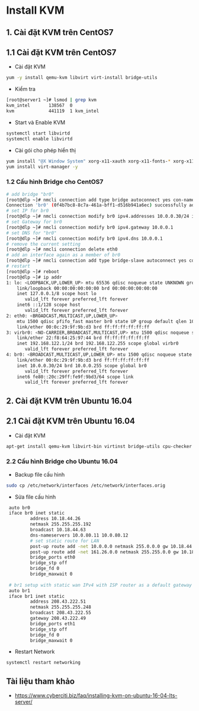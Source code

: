 # Install KVM
## 1. Cài đặt KVM trên CentOS7
## 1.1 Cài đặt KVM trên CentOS7
- Cài đặt KVM
```sh
yum -y install qemu-kvm libvirt virt-install bridge-utils
```
- Kiểm tra
```sh
[root@server1 ~]# lsmod | grep kvm 
kvm_intel       138567  0
kvm             441119  1 kvm_intel
```
- Start và Enable KVM
```sh
systemctl start libvirtd 
systemctl enable libvirtd 
```
- Cài gói cho phép hiển thị
```sh
yum install "@X Window System" xorg-x11-xauth xorg-x11-fonts-* xorg-x11-utils -y
yum install virt-manager -y
```
### 1.2 Cấu hình Bridge cho CentOS7
```sh
# add bridge "br0"
[root@dlp ~]# nmcli connection add type bridge autoconnect yes con-name br0 ifname br0 
Connection 'br0' (0f4b7bc8-8c7a-461a-bff1-d516b941a6ec) successfully added.
# set IP for br0
[root@dlp ~]# nmcli connection modify br0 ipv4.addresses 10.0.0.30/24 ipv4.method manual 
# set Gateway for br0
[root@dlp ~]# nmcli connection modify br0 ipv4.gateway 10.0.0.1 
# set DNS for "br0"
[root@dlp ~]# nmcli connection modify br0 ipv4.dns 10.0.0.1 
# remove the current setting
[root@dlp ~]# nmcli connection delete eth0 
# add an interface again as a member of br0
[root@dlp ~]# nmcli connection add type bridge-slave autoconnect yes con-name eth0 ifname eth0 master br0 
# restart
[root@dlp ~]# reboot
[root@dlp ~]# ip addr 
1: lo: <LOOPBACK,UP,LOWER_UP> mtu 65536 qdisc noqueue state UNKNOWN group default
    link/loopback 00:00:00:00:00:00 brd 00:00:00:00:00:00
    inet 127.0.0.1/8 scope host lo
       valid_lft forever preferred_lft forever
    inet6 ::1/128 scope host
       valid_lft forever preferred_lft forever
2: eth0: <BROADCAST,MULTICAST,UP,LOWER_UP> 
    mtu 1500 qdisc pfifo_fast master br0 state UP group default qlen 1000
    link/ether 00:0c:29:9f:9b:d3 brd ff:ff:ff:ff:ff:ff
3: virbr0: <NO-CARRIER,BROADCAST,MULTICAST,UP> mtu 1500 qdisc noqueue state DOWN group default
    link/ether 22:f8:64:25:97:44 brd ff:ff:ff:ff:ff:ff
    inet 192.168.122.1/24 brd 192.168.122.255 scope global virbr0
       valid_lft forever preferred_lft forever
4: br0: <BROADCAST,MULTICAST,UP,LOWER_UP> mtu 1500 qdisc noqueue state UP group default
    link/ether 00:0c:29:9f:9b:d3 brd ff:ff:ff:ff:ff:ff
    inet 10.0.0.30/24 brd 10.0.0.255 scope global br0
       valid_lft forever preferred_lft forever
    inet6 fe80::20c:29ff:fe9f:9bd3/64 scope link
       valid_lft forever preferred_lft forever
```
## 2. Cài đặt KVM trên Ubuntu 16.04
## 2.1 Cài đặt KVM trên Ubuntu 16.04
- Cài đặt KVM
```sh
apt-get install qemu-kvm libvirt-bin virtinst bridge-utils cpu-checker
```
### 2.2 Cấu hình Bridge cho Ubuntu 16.04
- Backup file cấu hình
```sh
sudo cp /etc/network/interfaces /etc/network/interfaces.orig
```
- Sửa file cấu hình
```sh
 auto br0
 iface br0 inet static
         address 10.18.44.26
         netmask 255.255.255.192
         broadcast 10.18.44.63
         dns-nameservers 10.0.80.11 10.0.80.12
         # set static route for LAN
 	     post-up route add -net 10.0.0.0 netmask 255.0.0.0 gw 10.18.44.1
 	     post-up route add -net 161.26.0.0 netmask 255.255.0.0 gw 10.18.44.1
         bridge_ports eth0
         bridge_stp off
         bridge_fd 0
         bridge_maxwait 0
 
 # br1 setup with static wan IPv4 with ISP router as a default gateway
 auto br1
 iface br1 inet static
         address 208.43.222.51
         netmask 255.255.255.248
         broadcast 208.43.222.55
         gateway 208.43.222.49
         bridge_ports eth1
         bridge_stp off
         bridge_fd 0
         bridge_maxwait 0
```
- Restart Network
```sh
systemctl restart networking
```

## Tài liệu tham khảo
- https://www.cyberciti.biz/faq/installing-kvm-on-ubuntu-16-04-lts-server/
